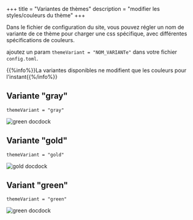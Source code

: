 +++
title = "Variantes de thèmes"
description = "modifier les styles/couleurs du thème"
+++

Dans le fichier de configuration du site, vous pouvez régler un nom de variante de ce thème pour charger une css spécifique, avec différentes spécifications de couleurs.

ajoutez un param `themeVariant = "NOM_VARIANTe"` dans votre fichier `config.toml`.

{{%info%}}La variantes disponibles ne modifient que les couleurs pour l'instant{{%/info%}}


## Variante "gray"
`themeVariant = "gray"`

![green docdock](/variant-gray.png)

## Variante "gold"
`themeVariant = "gold"`

![gold docdock](/variant-gold.png)

## Variant "green"
`themeVariant = "green"`

![green docdock](/variant-green.png)